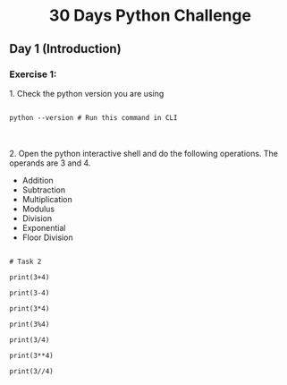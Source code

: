 <h1 align="center">30 Days Python Challenge</h1>
<h2>Day 1 (Introduction)</h1>
<h3>Exercise 1:</h3>
<p>1. Check the python version you are using</p>
<code>
python --version # Run this command in CLI
</code>
<br/><br/>
<p>2. Open the python interactive shell and do the following operations. The operands are 3 and 4.</p>
<ul>
    <li>Addition</li>
    <li>Subtraction</li>
    <li>Multiplication</li>
    <li>Modulus</li>
    <li>Division</li>
    <li>Exponential</li>
    <li>Floor Division</li>
</ul>
<code>
# Task 2<br>
print(3+4)<br>
print(3-4)<br>
print(3*4)<br>
print(3%4)<br>
print(3/4)<br>
print(3**4)<br>
print(3//4)<br>
</code>


